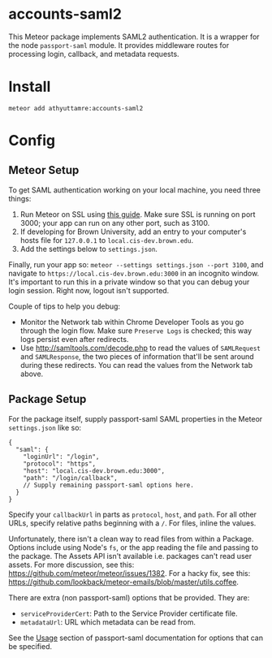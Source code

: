 # accounts-saml2

This Meteor package implements SAML2 authentication. It is a wrapper for the node `passport-saml` module. It provides middleware routes for processing login, callback, and metadata requests.

Install
=======

```
meteor add athyuttamre:accounts-saml2
```

Config
======

## Meteor Setup

To get SAML authentication working on your local machine, you need three things:

1. Run Meteor on SSL using [this guide](http://stackoverflow.com/questions/27963749/setup-https-ssl-on-localhost-for-meteor-development). Make sure SSL is running on port 3000; your app can run on any other port, such as 3100.
2. If developing for Brown University, add an entry to your computer's hosts file for `127.0.0.1` to `local.cis-dev.brown.edu`.
3. Add the settings below to `settings.json`.

Finally, run your app so: `meteor --settings settings.json --port 3100`, and navigate to `https://local.cis-dev.brown.edu:3000` in an incognito window. It's important to run this in a private window so that you can debug your login session. Right now, logout isn't supported.

Couple of tips to help you debug:
- Monitor the Network tab within Chrome Developer Tools as you go through the login flow. Make sure `Preserve Logs` is checked; this way logs persist even after redirects.
- Use http://samltools.com/decode.php to read the values of `SAMLRequest` and `SAMLResponse`, the two pieces of information that'll be sent around during these redirects. You can read the values from the Network tab above.

## Package Setup

For the package itself, supply passport-saml SAML properties in the Meteor `settings.json` like so:

```
{
  "saml": {
    "loginUrl": "/login",
    "protocol": "https",
    "host": "local.cis-dev.brown.edu:3000",
    "path": "/login/callback",
    // Supply remaining passport-saml options here.
  }
}
```

Specify your `callbackUrl` in parts as `protocol`, `host`, and `path`. For all other URLs, specify relative paths beginning with a `/`. For files, inline the values.

Unfortunately, there isn't a clean way to read files from within a Package. Options include using Node's `fs`,
or the app reading the file and passing to the package. The Assets API isn't available i.e. packages can't read user assets.
For more discussion, see this: https://github.com/meteor/meteor/issues/1382. For a hacky fix, see this: https://github.com/lookback/meteor-emails/blob/master/utils.coffee.

There are extra (non passport-saml) options that be provided. They are:
- `serviceProviderCert`: Path to the Service Provider certificate file.
- `metadataUrl`: URL which metadata can be read from.

See the [Usage](https://github.com/bergie/passport-saml) section of passport-saml documentation for options that can be specified.
